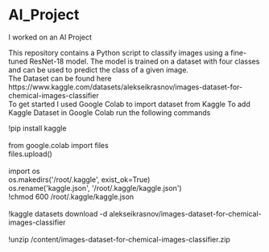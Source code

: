 # AI_Project
I worked on an AI Project<br>

<p>
This repository contains a Python script to classify images using a fine-tuned ResNet-18 model. The model is trained on a dataset with four classes and can be used to predict the class of a given image.<br>
The Dataset can be found here https://www.kaggle.com/datasets/alekseikrasnov/images-dataset-for-chemical-images-classifier<br>
To get started I used Google Colab to import dataset from Kaggle 
To add Kaggle Dataset in Google Colab run the following commands

!pip install kaggle<br><br>
from google.colab import files<br>
files.upload()<br><br>
import os<br>
os.makedirs('/root/.kaggle', exist_ok=True)<br>
os.rename('kaggle.json', '/root/.kaggle/kaggle.json')<br>
!chmod 600 /root/.kaggle/kaggle.json<br><br>
!kaggle datasets download -d alekseikrasnov/images-dataset-for-chemical-images-classifier<br><br>
!unzip  /content/images-dataset-for-chemical-images-classifier.zip<br><br>
</p>